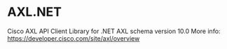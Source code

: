 # AXL.NET
Cisco AXL API Client Library for .NET
AXL schema version 10.0
More info: https://developer.cisco.com/site/axl/overview
